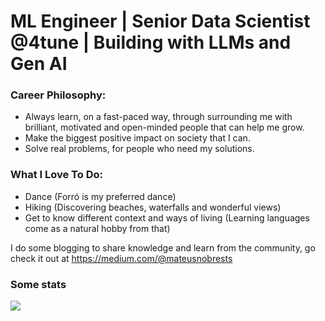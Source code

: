 #  ML Engineer | Senior Data Scientist @4tune | Building with LLMs and Gen AI 

### Career Philosophy:
- Always learn, on a fast-paced way, through surrounding me with brilliant, motivated and open-minded people that can help me grow.
- Make the biggest positive impact on society that I can.
- Solve real problems, for people who need my solutions.

### What I Love To Do:
- Dance (Forró is my preferred dance)
- Hiking (Discovering beaches, waterfalls and wonderful views)
- Get to know different context and ways of living (Learning languages come as a natural hobby from that)

I do some blogging to share knowledge and learn from the community, go check it out at https://medium.com/@mateusnobrests

### Some stats

<div class='stats'>
  <a href="https://github.com/anuraghazra/github-readme-stats">
    <img align="center" src="https://github-readme-stats.vercel.app/api/top-langs/?username=mateusnobre&layout=compact&hide=html,css,scss&langs_count=6" />
  </a>
</div>
